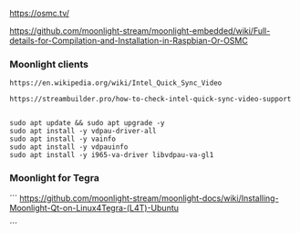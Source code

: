 

https://osmc.tv/



https://github.com/moonlight-stream/moonlight-embedded/wiki/Full-details-for-Compilation-and-Installation-in-Raspbian-Or-OSMC





### Moonlight clients
```
https://en.wikipedia.org/wiki/Intel_Quick_Sync_Video

https://streambuilder.pro/how-to-check-intel-quick-sync-video-support


sudo apt update && sudo apt upgrade -y
sudo apt install -y vdpau-driver-all
sudo apt install -y vainfo
sudo apt install -y vdpauinfo
sudo apt install -y i965-va-driver libvdpau-va-gl1

```



### Moonlight for Tegra
´´´
https://github.com/moonlight-stream/moonlight-docs/wiki/Installing-Moonlight-Qt-on-Linux4Tegra-(L4T)-Ubuntu

´´´
